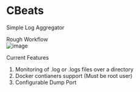 # CBeats

Simple Log Aggregator

Rough Workflow  
![image](https://github.com/user-attachments/assets/861e76d8-f997-4a6f-97da-76bd96e78574)

Current Features  
1. Monitoring of .log or .logs files over a directory
2. Docker contianers support (Must be root user)
3. Configurable Dump Port
